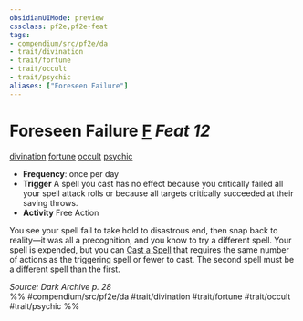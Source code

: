 ```yaml
---
obsidianUIMode: preview
cssclass: pf2e,pf2e-feat
tags:
- compendium/src/pf2e/da
- trait/divination
- trait/fortune
- trait/occult
- trait/psychic
aliases: ["Foreseen Failure"]
---
```

# Foreseen Failure  [F](rules/core-rulebook/chapter-9-playing-the-game.md#Actions "Free Action") *Feat 12*  
[divination](rules/traits/divination.md)  [fortune](rules/traits/fortune.md)  [occult](rules/traits/occult.md)  [psychic](rules/traits/psychic-da.md)  

- **Frequency**: once per day
- **Trigger** A spell you cast has no effect because you critically failed all your spell attack rolls or because all targets critically succeeded at their saving throws.
- **Activity** Free Action

You see your spell fail to take hold to disastrous end, then snap back to reality—it was all a precognition, and you know to try a different spell. Your spell is expended, but you can [Cast a Spell](rules/actions/cast-a-spell.md) that requires the same number of actions as the triggering spell or fewer to cast. The second spell must be a different spell than the first.

*Source: Dark Archive p. 28*  
%% #compendium/src/pf2e/da #trait/divination #trait/fortune #trait/occult #trait/psychic %%